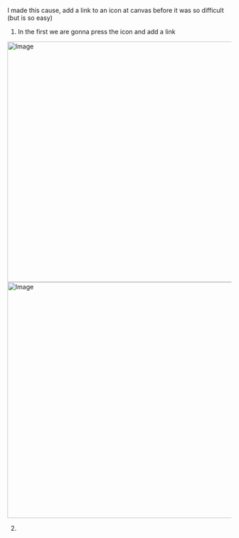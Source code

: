 I made this cause, add a link to an icon at canvas before it was so difficult (but is so easy)

1. In the first we are gonna press the icon and add a link
<img width="1010" height="540" alt="Image" src="https://github.com/user-attachments/assets/f883814e-1a78-45c0-8b2a-3c3a5eff9eac" />
<img width="903" height="530" alt="Image" src="https://github.com/user-attachments/assets/a4d058c7-0fe3-45e4-b1b6-9c7c9ed60f1e" />


2. 
